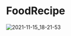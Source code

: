 # FoodRecipe

![2021-11-15_18-21-53](https://user-images.githubusercontent.com/61186198/141807694-0e738bfd-2a0f-48ec-b725-8f46555c97f4.png)
